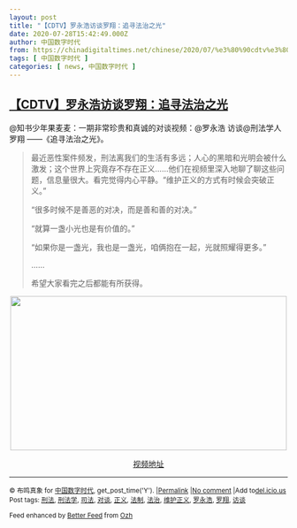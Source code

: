 ```yaml
---
layout: post
title: "【CDTV】罗永浩访谈罗翔：追寻法治之光"
date: 2020-07-28T15:42:49.000Z
author: 中国数字时代
from: https://chinadigitaltimes.net/chinese/2020/07/%e3%80%90cdtv%e3%80%91%e7%bd%97%e6%b0%b8%e6%b5%a9%e8%ae%bf%e8%b0%88%e7%bd%97%e7%bf%94%ef%bc%9a%e8%bf%bd%e5%af%bb%e6%b3%95%e6%b2%bb%e4%b9%8b%e5%85%89/
tags: [ 中国数字时代 ]
categories: [ news, 中国数字时代 ]
---
```

<!--1595950969000-->
[【CDTV】罗永浩访谈罗翔：追寻法治之光](https://chinadigitaltimes.net/chinese/2020/07/%e3%80%90cdtv%e3%80%91%e7%bd%97%e6%b0%b8%e6%b5%a9%e8%ae%bf%e8%b0%88%e7%bd%97%e7%bf%94%ef%bc%9a%e8%bf%bd%e5%af%bb%e6%b3%95%e6%b2%bb%e4%b9%8b%e5%85%89/)
------

<div>
<p>@知书少年果麦麦：一期非常珍贵和真诚的对谈视频：@罗永浩 访谈@刑法学人罗翔 ——《追寻法治之光》。</p><blockquote><p>最近恶性案件频发，刑法离我们的生活有多远；人心的黑暗和光明会被什么激发；这个世界上究竟存不存在正义……他们在视频里深入地聊了聊这些问题，信息量很大。看完觉得内心平静。“维护正义的方式有时候会突破正义。”</p><p>“很多时候不是善恶的对决，而是善和善的对决。”</p><p>“就算一盏小光也是有价值的。”</p><p>“如果你是一盏光，我也是一盏光，咱俩抱在一起，光就照耀得更多。”</p><p>……</p><p>希望大家看完之后都能有所获得。</p></blockquote><p style="text-align: center"><img class="aligncenter wp-image-651087" src="https://chinadigitaltimes.net/chinese/files/2020/07/罗老师.png" alt="" width="500" height="279" srcset="https://chinadigitaltimes.net/chinese/files/2020/07/罗老师.png 1630w, https://chinadigitaltimes.net/chinese/files/2020/07/罗老师-300x167.png 300w, https://chinadigitaltimes.net/chinese/files/2020/07/罗老师-1024x570.png 1024w, https://chinadigitaltimes.net/chinese/files/2020/07/罗老师-768x428.png 768w, https://chinadigitaltimes.net/chinese/files/2020/07/罗老师-1536x856.png 1536w, https://chinadigitaltimes.net/chinese/files/2020/07/罗老师-1080x602.png 1080w" sizes="(max-width: 500px) 100vw, 500px" /></p><p style="text-align: center"><a href="https://weibo.com/6421571119/JdjPaa2m1">视频地址</a></p><hr /><p><small>&copy; 布鸣真象 for <a href="https://chinadigitaltimes.net/chinese">中国数字时代</a>, get_post_time('Y'). |<a href="https://chinadigitaltimes.net/chinese/2020/07/%e3%80%90cdtv%e3%80%91%e7%bd%97%e6%b0%b8%e6%b5%a9%e8%ae%bf%e8%b0%88%e7%bd%97%e7%bf%94%ef%bc%9a%e8%bf%bd%e5%af%bb%e6%b3%95%e6%b2%bb%e4%b9%8b%e5%85%89/">Permalink</a> |<a href="https://chinadigitaltimes.net/chinese/2020/07/%e3%80%90cdtv%e3%80%91%e7%bd%97%e6%b0%b8%e6%b5%a9%e8%ae%bf%e8%b0%88%e7%bd%97%e7%bf%94%ef%bc%9a%e8%bf%bd%e5%af%bb%e6%b3%95%e6%b2%bb%e4%b9%8b%e5%85%89/#comments">No comment</a> |Add to<a href="http://del.icio.us/post?url=https://chinadigitaltimes.net/chinese/2020/07/%e3%80%90cdtv%e3%80%91%e7%bd%97%e6%b0%b8%e6%b5%a9%e8%ae%bf%e8%b0%88%e7%bd%97%e7%bf%94%ef%bc%9a%e8%bf%bd%e5%af%bb%e6%b3%95%e6%b2%bb%e4%b9%8b%e5%85%89/&amp;title=【CDTV】罗永浩访谈罗翔：追寻法治之光">del.icio.us</a><br/>Post tags: <a href="https://chinadigitaltimes.net/chinese/tag/%e5%88%91%e6%b3%95/" rel="tag">刑法</a>, <a href="https://chinadigitaltimes.net/chinese/tag/%e5%88%91%e6%b3%95%e5%ad%a6/" rel="tag">刑法学</a>, <a href="https://chinadigitaltimes.net/chinese/tag/%e5%8f%b8%e6%b3%95/" rel="tag">司法</a>, <a href="https://chinadigitaltimes.net/chinese/tag/%e5%af%b9%e8%b0%88/" rel="tag">对谈</a>, <a href="https://chinadigitaltimes.net/chinese/tag/%e6%ad%a3%e4%b9%89/" rel="tag">正义</a>, <a href="https://chinadigitaltimes.net/chinese/tag/%e6%b3%95%e5%88%b6/" rel="tag">法制</a>, <a href="https://chinadigitaltimes.net/chinese/tag/%e6%b3%95%e6%b2%bb/" rel="tag">法治</a>, <a href="https://chinadigitaltimes.net/chinese/tag/%e7%bb%b4%e6%8a%a4%e6%ad%a3%e4%b9%89/" rel="tag">维护正义</a>, <a href="https://chinadigitaltimes.net/chinese/tag/%e7%bd%97%e6%b0%b8%e6%b5%a9/" rel="tag">罗永浩</a>, <a href="https://chinadigitaltimes.net/chinese/tag/%e7%bd%97%e7%bf%94/" rel="tag">罗翔</a>, <a href="https://chinadigitaltimes.net/chinese/tag/%e8%ae%bf%e8%b0%88/" rel="tag">访谈</a><br/></small></p><p><small>Feed enhanced by <a href='http://planetozh.com/blog/my-projects/wordpress-plugin-better-feed-rss/'>Better Feed</a> from  <a href='http://planetozh.com/blog/'>Ozh</a></small></p>
</div>
